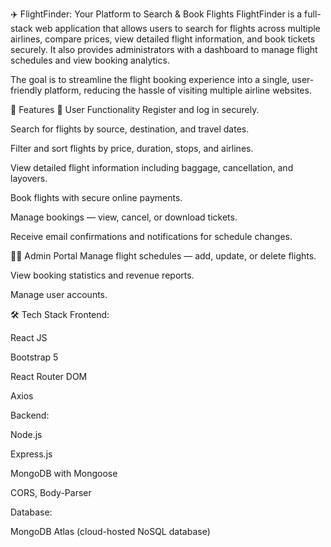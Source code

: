✈️ FlightFinder: Your Platform to Search & Book Flights
FlightFinder is a full-stack web application that allows users to search for flights across multiple airlines, compare prices, view detailed flight information, and book tickets securely. It also provides administrators with a dashboard to manage flight schedules and view booking analytics.

The goal is to streamline the flight booking experience into a single, user-friendly platform, reducing the hassle of visiting multiple airline websites.

📌 Features
👤 User Functionality
Register and log in securely.

Search for flights by source, destination, and travel dates.

Filter and sort flights by price, duration, stops, and airlines.

View detailed flight information including baggage, cancellation, and layovers.

Book flights with secure online payments.

Manage bookings — view, cancel, or download tickets.

Receive email confirmations and notifications for schedule changes.

🧑‍💼 Admin Portal
Manage flight schedules — add, update, or delete flights.

View booking statistics and revenue reports.

Manage user accounts.

🛠️ Tech Stack
Frontend:

React JS

Bootstrap 5

React Router DOM

Axios

Backend:

Node.js

Express.js

MongoDB with Mongoose

CORS, Body-Parser

Database:

MongoDB Atlas (cloud-hosted NoSQL database)

